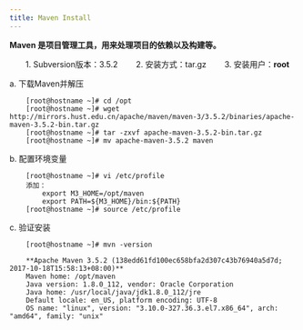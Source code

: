```yaml
---
title: Maven Install
---
```


**Maven 是项目管理工具，用来处理项目的依赖以及构建等。**
 
 　　1.  Subversion版本：3.5.2
 　　2.  安装方式：tar.gz
 　　3.  安装用户：**root**
 
a. 下载Maven并解压

```
	[root@hostname ~]# cd /opt
	[root@hostname ~]# wget http://mirrors.hust.edu.cn/apache/maven/maven-3/3.5.2/binaries/apache-maven-3.5.2-bin.tar.gz
	[root@hostname ~]# tar -zxvf apache-maven-3.5.2-bin.tar.gz
	[root@hostname ~]# mv apache-maven-3.5.2 maven
```

b. 配置环境变量
```
	[root@hostname ~]# vi /etc/profile
	添加：
		export M3_HOME=/opt/maven
		export PATH=${M3_HOME}/bin:${PATH}
	[root@hostname ~]# source /etc/profile
```

c. 验证安装
```
	[root@hostname ~]# mvn -version

	**Apache Maven 3.5.2 (138edd61fd100ec658bfa2d307c43b76940a5d7d; 2017-10-18T15:58:13+08:00)**
	Maven home: /opt/maven
	Java version: 1.8.0_112, vendor: Oracle Corporation
	Java home: /usr/local/java/jdk1.8.0_112/jre
	Default locale: en_US, platform encoding: UTF-8
	OS name: "linux", version: "3.10.0-327.36.3.el7.x86_64", arch: "amd64", family: "unix"

```